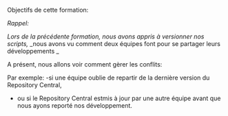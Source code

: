 
Objectifs de cette formation:

_Rappel:_

_Lors de la précédente formation,_
_nous avons appris à versionner nos scripts,_
_nous avons vu comment deux équipes font pour se partager leurs développements _



A présent, nous allons voir comment gèrer les conflits: 

Par exemple:
-si une équipe oublie de repartir de la dernière version du Repository Central,

- ou si le Repository Central estmis à jour par une autre équipe avant que nous ayons reporté nos développement.

